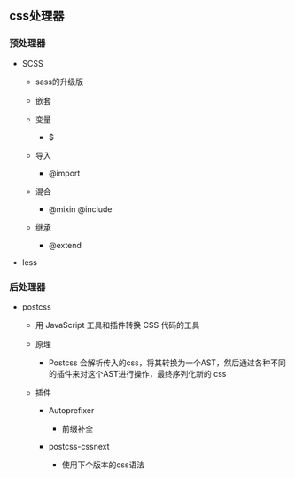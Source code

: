 ## css处理器

### 预处理器

- SCSS

	- sass的升级版
	- 嵌套
	- 变量

		- $

	- 导入

		- @import

	- 混合

		- @mixin @include

	- 继承

		- @extend

- less

###  后处理器

- postcss

	- 用 JavaScript 工具和插件转换 CSS 代码的工具
	- 原理

		- Postcss 会解析传入的css，将其转换为一个AST，然后通过各种不同的插件来对这个AST进行操作，最终序列化新的 css

	- 插件

		- Autoprefixer

			- 前缀补全

		- postcss-cssnext

			- 使用下个版本的css语法
